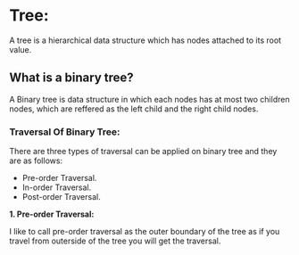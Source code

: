 # Tree: 

A tree is a hierarchical data structure which has nodes attached
to its root value. 

## What is a binary tree?

A Binary tree is data structure in which each nodes has at most
two children nodes, which are reffered as the left child and the
right child nodes. 

### Traversal Of Binary Tree: 

There are three types of traversal can be applied on binary tree
and they are as follows:

* Pre-order Traversal.
* In-order Traversal.
* Post-order Traversal.

**1. Pre-order Traversal:**

I like to call pre-order traversal as the outer boundary of
the tree as if you travel from outerside of the tree you 
will get the traversal.


